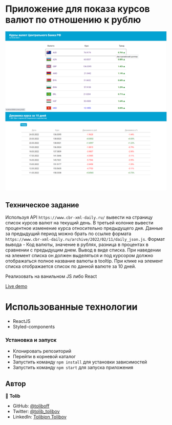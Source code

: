 # Приложение для показа курсов валют по отношению к рублю 

![screenshot](1.png)
![screenshot](2.png)
## Техническое задание
Используя API `https://www.cbr-xml-daily.ru/` вывести на страницу список курсов валют на текущий день. В третьей колонке вывести процентное изменение курса относительно предыдущего дня. Данные за предыдущий период можно брать по ссылке формата `https://www.cbr-xml-daily.ru/archive/2022/02/11/daily_json.js`. 
Формат вывода - Код валюты, значение в рублях, разница в процентах в сравнении с предыдущим днем. Вывод в виде списка. При наведении на элемент списка он должен выделяться и под курсором должно отображаться полное название валюты в tooltip.
При клике на элемент списка отображается список по данной валюте за 10 дней.

Реализовать на ванильном JS либо React

[Live demo](https://)
# Использованные технологии

- ReactJS
- Styled-components


### Установка и запуск
- Клонировать репозиторий
- Перейти в корневой каталог
- Запустить команду `npm install` для установки зависимостей
- Запустить команду `npm start` для запуска приложения


## Автор

👤 **Tolib**

- GitHub: [@toliboff](https://github.com/toliboff)
- Twitter: [@tolib_tolibov](https://twitter.com/tolib_tolibov)
- LinkedIn: [Tolibjon Tolibov](https://linkedin.com/in/tolibjon-tolibov)
